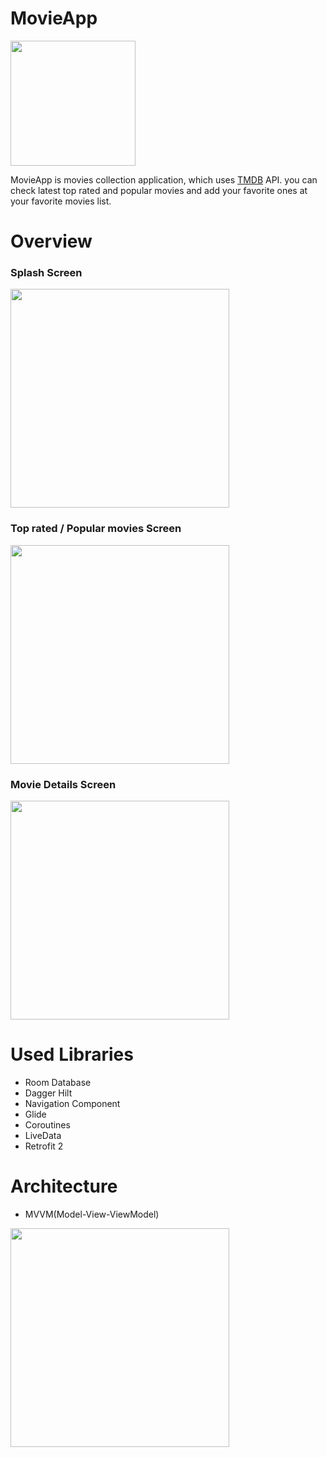 # MovieApp
<img height= "200" src="https://user-images.githubusercontent.com/74540578/142205685-e2cdd268-efcd-4b3c-9128-a3317824828d.png" > 

MovieApp is movies collection application, which uses [TMDB](https://www.themoviedb.org) API. 
you can check latest top rated and popular movies and add your favorite ones at your favorite movies list.

# Overview

### Splash Screen
<img  height ="350" src="https://user-images.githubusercontent.com/74540578/142201597-66762c18-2386-46f8-b629-7a209a79a905.jpg" > 

### Top rated / Popular movies Screen
<img  height ="350" src="https://user-images.githubusercontent.com/74540578/142201469-9f5c9337-fd21-45a8-995f-42ec46c1183d.jpg" > 


### Movie Details Screen
<img  height ="350" src="https://user-images.githubusercontent.com/74540578/142201482-b30accd7-b3ac-4a22-9ae0-764fc1c4475e.jpg" > 

# Used Libraries
- Room Database
- Dagger Hilt
- Navigation Component
- Glide
- Coroutines
- LiveData
- Retrofit 2

# Architecture

- MVVM(Model-View-ViewModel)

<img  height ="350" src="https://media.geeksforgeeks.org/wp-content/uploads/20201002215007/MVVMSchema.png" > 
